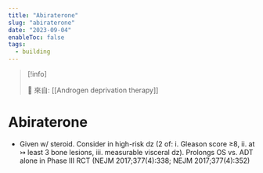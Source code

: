```yaml
---
title: "Abiraterone"
slug: "abiraterone"
date: "2023-09-04"
enableToc: false
tags:
  - building
---
```


> [!info]
>
> 🌱 來自: [[Androgen deprivation therapy]]

# Abiraterone


  - Given w/ steroid. Consider in high-risk dz (2 of: i. Gleason score ≥8, ii. at ↣ least 3 bone lesions, iii. measurable visceral dz). Prolongs OS vs. ADT alone in Phase III RCT (NEJM 2017;377(4):338; NEJM 2017;377(4):352)
